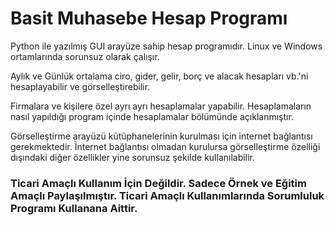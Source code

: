   # Basit Muhasebe Hesap Programı
  
  Python ile yazılmış GUI arayüze sahip hesap programıdır. Linux ve Windows ortamlarında sorunsuz olarak çalışır.

  Aylık ve Günlük ortalama ciro, gider, gelir, borç ve alacak hesapları vb.'ni hesaplayabilir ve görselleştirebilir. 

  Firmalara ve kişilere özel ayrı ayrı hesaplamalar yapabilir. Hesaplamaların nasıl yapıldığı program içinde hesaplamalar bölümünde açıklanmıştır.
  
  Görselleştirme arayüzü kütüphanelerinin kurulması için internet bağlantısı gerekmektedir. İnternet bağlantısı olmadan kurulursa görselleştirme özelliği dışındaki diğer özellikler yine sorunsuz şekilde kullanılabilir.
  
  ### Ticari Amaçlı Kullanım İçin Değildir. Sadece Örnek ve Eğitim Amaçlı Paylaşılmıştır. Ticari Amaçlı Kullanımlarında Sorumluluk Programı Kullanana Aittir.
